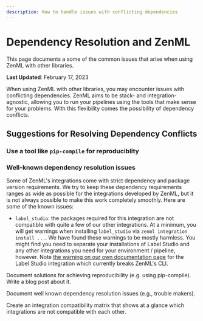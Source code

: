 ```yaml
---
description: How to handle issues with conflicting dependencies
---
```


# Dependency Resolution and ZenML

This page documents a some of the common issues that arise when using ZenML with other libraries.

**Last Updated**: February 17, 2023

When using ZenML with other libraries, you may encounter issues with conflicting
dependencies. ZenML aims to be stack- and integration-agnostic, allowing you to
run your pipelines using the tools that make sense for your problems. With this
flexibility comes the possibility of dependency conflicts.

## Suggestions for Resolving Dependency Conflicts

### Use a tool like `pip-compile` for reproduciblity

### Well-known dependency resolution issues

Some of ZenML's integrations come with strict dependency and package version
requirements. We try to keep these dependency requirements ranges as wide as
possible for the integrations developed by ZenML, but it is not always possible
to make this work completely smoothly. Here are some of the known issues:

- `label_studio`: the packages required for this integration are not compatible
  with quite a few of our other integrations. At a minimum, you will get
  warnings when installing `label_studio` via `zenml integration install ...`.
  We have found these warnings to be mostly harmless. You might find you need to
  separate your installations of Label Studio and any other integrations you
  need for your environment / pipeline, however. Note [the warning on our own
  documentation
  page](https://docs.zenml.io/component-gallery/annotators/label-studio#how-to-deploy-it)
  for the Label Studio integration which currently breaks ZenML's CLI.


Document solutions for achieving reproducibility (e.g. using pip-compile). Write a blog post about it.

Document well known dependency resolution issues (e.g., trouble makers).

Create an integration compatibility matrix that shows at a glance which integrations are not compatible with each other.
